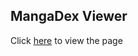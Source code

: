 ## MangaDex Viewer

Click [here](https://paul-funston.github.io/manga-dex-viewer/) to view the page
